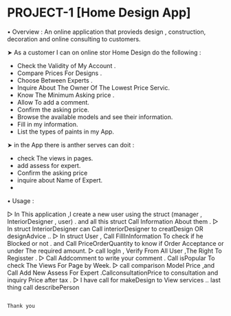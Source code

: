 # PROJECT-1 [Home Design App]

• Overview : An online application that provieds design , construction, decoration and online consulting to customers. 

➤ As a customer I can on online stor Home Design do the following :

- Check the Validity of My Account .
- Compare Prices For Designs .
- Choose Between Experts .
- Inquire About The Owner Of The Lowest Price Servic.
- Know The Minimum Asking price .
- Allow To add a comment.
- Confirm the asking price.
- Browse the available models and see their information.
- Fill in my information.
- List the types of paints in my App.
 
 
➤ in the App there is anther serves can doit :

- check The views in pages.
- add assess for expert. 
- Confirm the asking price
- inquire about Name of Expert.
- 

• Usage :

▻ In This application ,I create a new user using the struct (manager , InteriorDesigner , user) . and all this struct Call Information About them .
▻ In struct InteriorDesigner can Call interiorDesigner to creatDesign OR designAdvice ..
▻ In struct User , Call FillInInformation To check if he Blocked or not . and Call PriceOrderQuantity to know if Order Acceptance or under The required amount. 
▻ call logIn , Verify From All User ,The Right To Regisster . 
▻ Call Addcomment to write your comment . Call isPopular To check The Views For Page by Week.
▻ call comparison Model Price ,and Call Add New Assess For Expert .CallconsultationPrice to consultation and inquiry Price after tax .
▻ I have call for makeDesign to View services ..
last thing call describePerson

                                                                                    Thank you 
